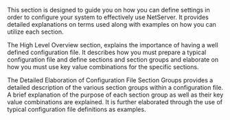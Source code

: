 <properties date="2016-05-11"
SortOrder="67"
/>

 

This section is designed to guide you on how you can define settings in order to configure your system to effectively use NetServer. It provides detailed explanations on terms used along with examples on how you can utilize each section.

The High Level Overview section, explains the importance of having a well defined configuration file. It describes how you must prepare a typical configuration file and define sections and section groups and elaborate on how you must use key value combinations for the specific sections.

The Detailed Elaboration of Configuration File Section Groups provides a detailed description of the various section groups within a configuration file. A brief explanation of the purpose of each section group as well as their key value combinations are explained. It is further elaborated through the use of typical configuration file definitions as examples.

 

 



 
